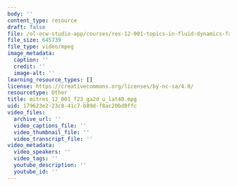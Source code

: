 ```yaml
---
body: ''
content_type: resource
draft: false
file: /ol-ocw-studio-app/courses/res-12-001-topics-in-fluid-dynamics-fall-2023/mitres_12_001_f23_ga2d_u_lat40.mpg
file_size: 645739
file_type: video/mpeg
image_metadata:
  caption: ''
  credit: ''
  image-alt: ''
learning_resource_types: []
license: https://creativecommons.org/licenses/by-nc-sa/4.0/
resourcetype: Other
title: mitres_12_001_f23_ga2d_u_lat40.mpg
uid: 179623e2-23c8-41c7-b89d-f8ac20bd0ffc
video_files:
  archive_url: ''
  video_captions_file: ''
  video_thumbnail_file: ''
  video_transcript_file: ''
video_metadata:
  video_speakers: ''
  video_tags: ''
  youtube_description: ''
  youtube_id: ''
---
```

